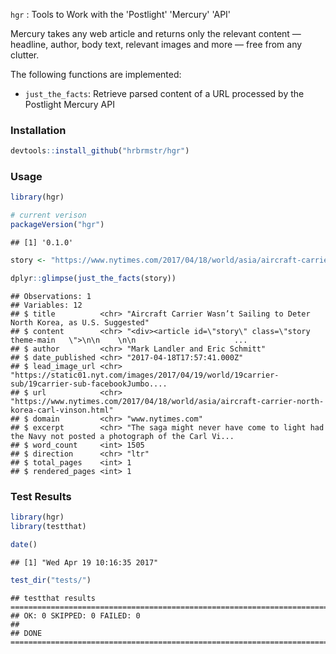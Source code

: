 
`hgr` : Tools to Work with the 'Postlight' 'Mercury' 'API'

Mercury takes any web article and returns only the relevant content — headline, author, body text, relevant images and more — free from any clutter.

The following functions are implemented:

-   `just_the_facts`: Retrieve parsed content of a URL processed by the Postlight Mercury API

### Installation

``` r
devtools::install_github("hrbrmstr/hgr")
```

### Usage

``` r
library(hgr)

# current verison
packageVersion("hgr")
```

    ## [1] '0.1.0'

``` r
story <- "https://www.nytimes.com/2017/04/18/world/asia/aircraft-carrier-north-korea-carl-vinson.html?hp&action=click&pgtype=Homepage&clickSource=story-heading&module=first-column-region&region=top-news&WT.nav=top-news&_r=0"

dplyr::glimpse(just_the_facts(story))
```

    ## Observations: 1
    ## Variables: 12
    ## $ title          <chr> "Aircraft Carrier Wasn’t Sailing to Deter North Korea, as U.S. Suggested"
    ## $ content        <chr> "<div><article id=\"story\" class=\"story theme-main   \">\n\n    \n\n                      ...
    ## $ author         <chr> "Mark Landler and Eric Schmitt"
    ## $ date_published <chr> "2017-04-18T17:57:41.000Z"
    ## $ lead_image_url <chr> "https://static01.nyt.com/images/2017/04/19/world/19carrier-sub/19carrier-sub-facebookJumbo....
    ## $ url            <chr> "https://www.nytimes.com/2017/04/18/world/asia/aircraft-carrier-north-korea-carl-vinson.html"
    ## $ domain         <chr> "www.nytimes.com"
    ## $ excerpt        <chr> "The saga might never have come to light had the Navy not posted a photograph of the Carl Vi...
    ## $ word_count     <int> 1505
    ## $ direction      <chr> "ltr"
    ## $ total_pages    <int> 1
    ## $ rendered_pages <int> 1

### Test Results

``` r
library(hgr)
library(testthat)

date()
```

    ## [1] "Wed Apr 19 10:16:35 2017"

``` r
test_dir("tests/")
```

    ## testthat results ========================================================================================================
    ## OK: 0 SKIPPED: 0 FAILED: 0
    ## 
    ## DONE ===================================================================================================================
